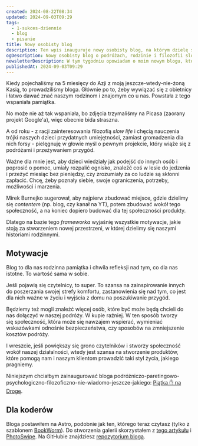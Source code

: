 ```yaml
---
created: 2024-08-22T08:34
updated: 2024-09-03T09:29
tags:
  - 1-sukces-dziennie
  - blog
  - pisanie
title: Nowy osobisty blog
description: Ten wpis inauguruje nowy osobisty blog, na którym dzielę się przemyśleniami na temat podróży, wychowania dzieci oraz filozofii slow life. Przeczytaj, dlaczego postanowiłem stworzyć tę przestrzeń, jak łączę pasję do przygód z rozwojem osobistym dzieci, i jakie motywacje stoją za tym projektem.
ogDescription: Nowy osobisty blog o podróżach, rodzinie i filozofii slow life. Odkryj, jak łączymy przygody z rozwojem naszych dzieci i jakie są nasze motywacje.
newsletterDescription: W tym tygodniu opowiadam o moim nowym blogu, który łączy pasję do podróży, wychowania dzieci i filozofii slow life. Zajrzyj, jeśli interesuje Cię, jak połączyć rodzinne przygody z rozwojem osobistym i budowaniem społeczności.
publishedAt: 2024-09-03T09:29
---
```

Kiedy pojechaliśmy na 5 miesięcy do Azji z moją jeszcze-wtedy-nie-żoną Kasią, to prowadziliśmy bloga. Głównie po to, żeby wywiązać się z obietnicy i łatwo dawać znać naszym rodzinom i znajomym co u nas. Powstała z tego wspaniała pamiątka.

No może nie aż tak wspaniała, bo zdjęcia trzymaliśmy na Picasa (zaorany projekt Google'a), więc obecnie bida straszna.

A od roku - z racji zainteresowania filozofią *slow life* i chęcią nauczenia trójki naszych dzieci przydatnych umiejętności, zamiast gromadzenia dla nich forsy - pielęgnuję w głowie myśl o pewnym projekcie, który wiąże się z podróżami i przeżywaniem przygód.

Ważne dla mnie jest, aby dzieci wiedziały jak podejść do innych osób i poprosić o pomoc, umiały rozpalić ognisko, znaleźć coś w lesie do jedzenia i przeżyć miesiąc bez pieniędzy, czy zrozumiały za co ludzie są skłonni zapłacić. Chcę, żeby poznały siebie, swoje ograniczenia, potrzeby, możliwości i marzenia.

Mirek Burnejko sugerował, aby najpierw zbudować miejsce, gdzie dzielimy się *contentem* (np. blog, czy kanał na YT), potem zbudować wokół tego społeczność, a na koniec dopiero budować dla tej społeczności produkty.

Dlatego na bazie tego *frameworka* wyjaśnię wszystkie motywacje, jakie stoją za stworzeniem nowej przestrzeni, w której dzielimy się naszymi historiami rodzinnymi.

## Motywacje

Blog to dla nas rodzinna pamiątka i chwila refleksji nad tym, co dla nas istotne. To wartość sama w sobie.

Jeśli pojawią się czytelnicy, to super. To szansa na zainspirowanie innych do poszerzania swojej strefy komfortu, zastanowienia się nad tym, co jest dla nich ważne w życiu i wyjścia z domu na poszukiwanie przygód.

Będziemy też mogli znaleźć więcej osób, które być może będą chcieli do nas dołączyć w naszej podróży. W kupie raźniej. W ten sposób tworzy się społeczność, która może się nawzajem wspierać, wymieniać wskazówkami odnośnie bezpieczeństwa, czy sposobów na zmniejszenie kosztów podróży.

I wreszcie, jeśli powiększy się grono czytelników i stworzy społeczność wokół naszej działalności, wtedy jest szansa na stworzenie produktów, które pomogą nam i naszym klientom prowadzić taki styl życia, jakiego pragniemy.

Niniejszym chciałbym zainaugurować bloga podróżniczo-paretingowo-psychologiczno-filozoficzno-nie-wiadomo-jeszcze-jakiego: [Piątka ✋ na Drogę](https://piatkanadroge.pl).

## Dla koderów

Bloga postawiłem na Astro, podobnie jak ten, którego teraz czytasz (tylko z szablonem [BookWorm](https://github.com/themefisher/bookworm-light-astro)). Do stworzenia galerii skorzystałem z [tego artykułu](https://jankraus.net/2024/04/05/how-to-build-a-simple-photo-gallery-with-astro/) i [PhotoSwipe](https://photoswipe.com/react-image-gallery/). Na GitHubie znajdziesz [repozytorium bloga](https://github.com/degregar/piatkanadroge).